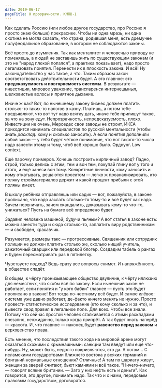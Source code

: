 ```yaml
---
date: 2019-06-17
pageTitle: О прозрачности. КМПВ-1
---
```

Как сделать Россию (или любое другое государство, про Россию я просто знаю больше) прекраснее. Чтобы ни одна мразь, ни 
одна скотина не могла сказать, что страна, родившая меня, есть дремучее полуфеодальное образование, в котором не 
соблюдаются законы.

Всё просто до изумления. Так как менталитет и человечью природу не поменяешь, а людей не заставишь жить по существующим 
законам (и это не "народ плохой попался", а практика показывает), надо просто легализовать понятия. Перенести их в 
плоскость закона.  И всё!  Ну законодательство у нас такое, а что. Таким образом закон соответствовать действительности 
будет. А это главное: это **предсказуемость и повторяемость системы.** В результате — инвестиции, мировое уважение, 
транспаренси интернешыныл, шелковистые волосы и приятное дыхание.

Иначе ж как? Вот, по нынешнему закону бизнес должен платить столько-то таких-то налогов в казну. Платишь, а потом тебе 
предъявляют, что вот тут надо взятку дать, иначе тебе припишут такое, за что на зону едут. Непрозрачность, 
непредсказуемость, плохо.  Инвестиции не очень, Мерседес свои заводы не строит, ИКЕА приходится нанимать специалистов по 
русской ментальности (чтобы знать *расклад:* кому и сколько заносить). А если понятия дополнили собой закон — у тебя 
будет чёткое понимание, что вот такого-то числа надо занести этому и тому, чтоб всё хорошо было. Орднунг. Low context.

Ещё парочку примеров. Хочешь построить кирпичный завод? Ладно, строй, только делись с этим, тем и вон тем, покупай глину 
вот у того и этого, и ещё занеси вон тому. Конкретные личности, кому заносить и кому откатывать, решаются проектом — 
легко ж проанализировать, кто поляну стройматериалов держит и какой процент прибыли с этой поляны имеет.

В школу ребёнка отправляешь или садик — вот, пожалуйста, в законе прописано, что надо заслать столько-то тому-то и всё 
будет как надо. Зачем нервничать, зачем скандалить, доказывать кому-то что-то, унижаться? Пусть на бумаге всё определено 
будет.

Задавил человека машиной, будучи пьяным? А вот статья в законе есть: можно занести туда и сюда столько-то, заплатить 
виру родственникам — и свободен, красавчик.

Разумеется, размеры такс — прогрессивные. Священник или сотрудник полиции не должен платить столько же, сколько нищий 
учитель, зажиточный сварщик или передовой блогер. Создадим табель о рангах и будем пересматривать раз в пятилетку.

Чувствуете подход? Ведь сразу все вопросы снимет. И напряжённость в обществе спадёт.

В общем, к чёрту пронизывающее общество двуличие, к чёрту иллюзию для неместных, что якобы всё по закону. Если нынешний 
закон не работает, если понятия и "у кого бабки" главнее — пусть это будет прописано в законе! Вот тогда по-честному всё 
будет. И самое клёвое: система уже давно работает, де-факто ничего менять не нужно. Просто провести статистическое 
исследование (кто кому сколько и за что), и вывести свод правил в легальное поле. Для всех. Чтобы все знали. Потому что 
сейчас простой человек сталкивается с этими раскладами внезапно, неожиданно, только когда припрёт. А так будет знать 
наперёд — красота.  И, что главное — наконец будет **равенство перед законом** и верховенство права.

Есть мнение, что последствия такого хода на мировой арене могут оказаться схожими с крымнашными: санкции там введут или 
ещё что-нибудь. Ну, может быть, недолго покривляются, это да. А потом... С исламскими государствами ближнего востока у 
всяких германий и британий нормальные отношения? Отличные! А там по шариату живут, женщин за зверей считают, бьют 
камнями и всё такое. "Ничего-ничего, — говорят всякие британии. — Зато у них нефть есть и деньги". Как говорится, это 
другое, понимать надо. Так что и с нами, передовым правовым государством, договорятся.
